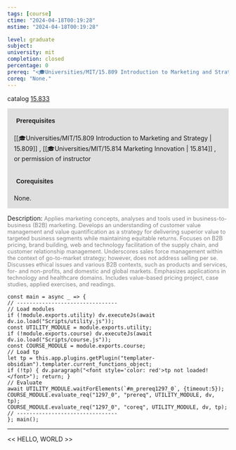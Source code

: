 ```yaml
---
tags: [course]
ctime: "2024-04-18T00:19:28"
mstime: "2024-04-18T00:19:28"

level: graduate
subject: 
university: mit
completion: closed
percentage: 0
prereq: "<🎓Universities/MIT/15.809 Introduction to Marketing and Strategy> , <🎓Universities/MIT/15.814 Marketing Innovation> , or permission of instructor"
coreq: "None."
---
```


catalog [15.833](http://student.mit.edu/catalog/m15c.html#15.833)

<span style="display: block; padding: 15px; background-color: rgb(100, 100, 100, 0.2);"><font id="m_prereq1297_0" style="display: block; font-family: Arial, sans-serif; font-weight: bold; padding: 5px">Prerequisites</font><br><span id="prereq1297_0">[[🎓Universities/MIT/15.809 Introduction to Marketing and Strategy | 15.809]] , [[🎓Universities/MIT/15.814 Marketing Innovation | 15.814]] , or permission of instructor</span></span>
<span style="display: block; padding: 15px; background-color: rgb(100, 100, 100, 0.2);"><font id="m_coreq1297_0" style="display: block; font-family: Arial, sans-serif; font-weight: bold; padding: 5px">Corequisites</font><br><span id="coreq1297_0">None.</span></span>

<font style="">Description:</font>
<font style="color: grey; font-size: 0.8rem;">Applies marketing concepts, analyses and tools used in business-to-business (B2B) marketing. Develops an understanding of customer value management and value quantification as a strategy for delivering superior value to targeted business segments while maintaining equitable returns. Focuses on B2B pricing, brand building, web and technology facilitation of the supply chain, and customer relationship management. Underscores sales force management within the context of go-to-market strategy; however, does not address selling per se. Discusses ethical issues and various B2B contexts, such as products and services, for- and non-profits, and domestic and global markets. Emphasizes applications in technology and healthcare domains. Includes value-based pricing project, case studies, applied exercises, and readings.</font>

```dataviewjs
const main = async _ => {
// --------------------------------
// Load modules
if (!module.exports.utility) dv.executeJs(await dv.io.load("Scripts/utility.js"));
const UTILITY_MODULE = module.exports.utility;
if (!module.exports.course) dv.executeJs(await dv.io.load("Scripts/course.js"));
const COURSE_MODULE = module.exports.course;
// Load tp
let tp = this.app.plugins.getPlugin("templater-obsidian").templater.current_functions_object;
if (!tp) { dv.paragraph("<font style='color: red'>tp not loaded!</font>"); return; }
// Evaluate
await UTILITY_MODULE.waitForElements(`#m_prereq1297_0`, {timeout:5});
COURSE_MODULE.evaluate_req("1297_0", "prereq", UTILITY_MODULE, dv, tp);
COURSE_MODULE.evaluate_req("1297_0", "coreq", UTILITY_MODULE, dv, tp);
// --------------------------------
}; main();
```

---

<< HELLO, WORLD >>
